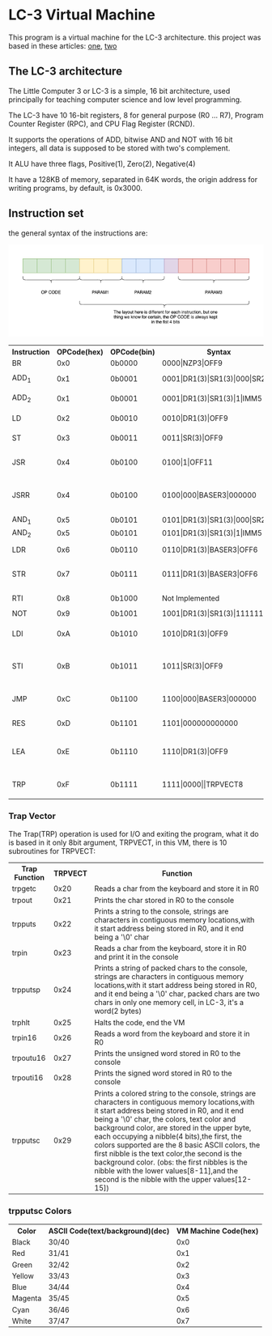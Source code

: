 
# LC-3 Virtual Machine

This program is a virtual machine
for the LC-3 architecture.
this project was based in these
articles: [one](https://www.andreinc.net/2021/12/01/writing-a-simple-vm-in-less-than-125-lines-of-c#virtual-machines), [two](https://www.jmeiners.com/lc3-vm/)

## The LC-3 architecture

The Little Computer 3 or LC-3 is a
simple, 16 bit architecture, used principally
for teaching computer science and low level programming.

The LC-3 have 10 16-bit registers,
8 for general purpose (R0 ... R7),
Program Counter Register (RPC),
and CPU Flag Register (RCND).  

It supports the operations of ADD,
bitwise AND and NOT with 16 bit integers,
all data is supposed to be stored with two's
complement.

It ALU have three flags, Positive(1), Zero(2), Negative(4)

It have a 128KB of memory, separated in 64K words, the
origin address for writing programs, by default, is 0x3000.

## Instruction set

the general syntax of the instructions are:

![general instruction](instr.drawio.png)

<table>
    <tr>
        <th>Instruction</th>
        <th>OPCode(hex)</th>
        <th>OPCode(bin)</th>
        <th>Syntax</th>
        <th>Function</th>
    </tr>
    <tr>
        <td>BR</td>
        <td>0x0</td>
        <td>0b0000</td>
        <td>0000|NZP3|OFF9</td>
        <td>Conditional branch</td>
    </tr>
    <tr>
        <td>ADD<sub>1</sub></td>
        <td>0x1</td>
        <td>0b0001</td>
        <td>0001|DR1(3)|SR1(3)|000|SR2(3)</td>
        <td>Add operation with SR1 and SR2</td>
    </tr>
    <tr>
        <td>ADD<sub>2</sub></td>
        <td>0x1</td>
        <td>0b0001</td>
        <td>0001|DR1(3)|SR1(3)|1|IMM5</td>
        <td>Add operation with SR1 and IMM</td>
    </tr>
    <tr>
        <td>LD</td>
        <td>0x2</td>
        <td>0b0010</td>
        <td>0010|DR1(3)|OFF9</td>
        <td>Load in DR1 RPC + OFFSET</td>
    </tr>
    <tr>
        <td>ST</td>
        <td>0x3</td>
        <td>0b0011</td>
        <td>0011|SR(3)|OFF9</td>
        <td>Store RPC + OFFSET</td>
    </tr>
    <tr>
        <td>JSR</td>
        <td>0x4</td>
        <td>0b0100</td>
        <td>0100|1|OFF11</td>
        <td>Jump To subroutine(RPC + OFFSET)</td>
    </tr>
    <tr>
        <td>JSRR</td>
        <td>0x4</td>
        <td>0b0100</td>
        <td>0100|000|BASER3|000000</td>
        <td>Jump to subroutine(address in BASER,Base Register)</td>
    </tr>
    <tr>
        <td>AND<sub>1</sub></td>
        <td>0x5</td>
        <td>0b0101</td>
        <td>0101|DR1(3)|SR1(3)|000|SR2(3)</td>
        <td>Bitwise and</td>
    </tr>
    <tr>
        <td>AND<sub>2</sub></td>
        <td>0x5</td>
        <td>0b0101</td>
        <td>0101|DR1(3)|SR1(3)|1|IMM5</td>
        <td>Bitwise and</td>
    </tr>
    <tr>
        <td>LDR</td>
        <td>0x6</td>
        <td>0b0110</td>
        <td>0110|DR1(3)|BASER3|OFF6</td>
        <td>Load in DR1 BASER + OFFSET</td>
    </tr>
    <tr>
        <td>STR</td>
        <td>0x7</td>
        <td>0b0111</td>
        <td>0111|DR1(3)|BASER3|OFF6</td>
        <td>Store DR1 to address BASER + OFFSET</td>
    </tr>
    <tr>
        <td>RTI</td>
        <td>0x8</td>
        <td>0b1000</td>
        <td>Not Implemented</td>
        <td>Return from interruption</td>
    </tr>
    <tr>
        <td>NOT</td>
        <td>0x9</td>
        <td>0b1001</td>
        <td>1001|DR1(3)|SR1(3)|111111</td>
        <td>Bitwise not</td>
    </tr>
    <tr>
        <td>LDI</td>
        <td>0xA</td>
        <td>0b1010</td>
        <td>1010|DR1(3)|OFF9</td>
        <td>Load in DR1 data in address stored in RPC + OFFSET</td>
    </tr>
    <tr>
        <td>STI</td>
        <td>0xB</td>
        <td>0b1011</td>
        <td>1011|SR(3)|OFF9</td>
        <td>Store SR to address stored address RPC + OFFSET</td>
    </tr>
    <tr>
        <td>JMP</td>
        <td>0xC</td>
        <td>0b1100</td>
        <td>1100|000|BASER3|000000</td>
        <td>Jump to address in Baser(Base register)</td>
    </tr>
    <tr>
        <td>RES</td>
        <td>0xD</td>
        <td>0b1101</td>
        <td>1101|000000000000</td>
        <td>Not exist in oficial LC-3, Reset CPU</td>
    </tr>
    <tr>
        <td>LEA</td>
        <td>0xE</td>
        <td>0b1110</td>
        <td>1110|DR1(3)|OFF9</td>
        <td>Load Effective Address(Loads the Address of RPC + OFFSET to DR1)</td>
    </tr>
    <tr>
        <td>TRP</td>
        <td>0xF</td>
        <td>0b1111</td>
        <td>1111|0000||TRPVECT8</td>
        <td>Trap, executes built-in function based in TRPVECT</td>
    </tr>
</table>

### Trap Vector

The Trap(TRP) operation is used for I/O and exiting the program,
what it do is based in it only 8bit argument, TRPVECT, in this VM,
there is 10 subroutines for TRPVECT:

<table>
    <tr>
        <th>Trap Function</th>
        <th>TRPVECT</th>
        <th>Function</th>
    </tr>
        <td>trpgetc</td>
        <td>0x20</td>
        <td>Reads a char from the keyboard and store it in R0</td>
    </tr>
    <tr>
        <td>trpout</td>
        <td>0x21</td>
        <td>Prints the char stored in R0 to the console</td>
    </tr>
    <tr>
        <td>trpputs</td>
        <td>0x22</td>
        <td>Prints a string to the console, strings are characters
         in contiguous memory locations,with it start address being stored in R0, and it end
         being a '\0' char</td>
    </tr>
    <tr>
        <td>trpin</td>
        <td>0x23</td>
        <td>Reads a char from the keyboard, store it in R0 and print it in
        the console</td>
    </tr>
    <tr>
        <td>trpputsp</td>
        <td>0x24</td>
        <td>Prints a string of packed chars to the console, strings are characters
         in contiguous memory locations,with it start address being stored in R0, and it end
         being a '\0' char, packed chars are two chars in only one memory cell, in LC-3, it's a
         word(2 bytes)</td>
    </tr>
    <tr>
        <td>trphlt</td>
        <td>0x25</td>
        <td>Halts the code, end the VM</td>
    </tr>
    <tr>
        <td>trpin16</td>
        <td>0x26</td>
        <td>Reads a word from the keyboard and store it in R0
        </td>
    </tr>
    <tr>
        <td>trpoutu16</td>
        <td>0x27</td>
        <td>Prints the unsigned word stored in R0 to the console</td>
    </tr>
    <tr>
        <td>trpouti16</td>
        <td>0x28</td>
        <td>Prints the signed word stored in R0 to the console</td>
    </tr>
    <tr>
        <td>trpputsc</td>
        <td>0x29</td>
        <td>Prints a colored string to the console, strings are characters
         in contiguous memory locations,with it start address being stored in R0, and it end
         being a '\0' char, the colors, text color and background color, are stored in the
         upper byte, each occupying a nibble(4 bits),the first, the colors supported are the
         8 basic ASCII colors, the first nibble is the text color,the second is the background color.
         (obs: the first nibbles is the nibble with the lower values[8-11],and the second is the nibble
         with the upper values[12-15])
         </td>
    </tr>
</table>

### trpputsc Colors

<table>
    <tr>
        <th>Color</th>
        <th>ASCII Code(text/background)(dec)</th>
        <th>VM Machine Code(hex)</th>
    </tr>
    <tr>
        <td>Black</td>
        <td>30/40</td>
        <td>0x0</td>
    </tr>
    <tr>
        <td>Red</td>
        <td>31/41</td>
        <td>0x1</td>
    </tr>
    <tr>
        <td>Green</td>
        <td>32/42</td>
        <td>0x2</td>
    </tr>
    <tr>
        <td>Yellow</td>
        <td>33/43</td>
        <td>0x3</td>
    </tr>
    <tr>
        <td>Blue</td>
        <td>34/44</td>
        <td>0x4</td>
    </tr>
    <tr>
        <td>Magenta</td>
        <td>35/45</td>
        <td>0x5</td>
    </tr>
    <tr>
        <td>Cyan</td>
        <td>36/46</td>
        <td>0x6</td>
    </tr>
    <tr>
        <td>White</td>
        <td>37/47</td>
        <td>0x7</td>
    </tr>
</table>
